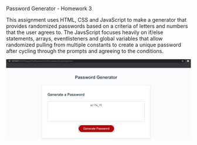 Password Generator - Homework 3

This assignment uses HTML, CSS and JavaScript to make a generator that provides randomized passwords based on a criteria of letters and numbers that the user agrees to. The JavsScript focuses heavily on if/else statements, arrays, eventlisteners and global variables that allow randomized pulling from multiple constants to create a unique password after cycling through the prompts and agreeing to the conditions.

![Screenshot of Password Generator after creating a random passwoword](https://github.com/smartin7337/Password-Generator---Homework-3/blob/1831f5515d252600783b46183b5c362d20215806/PWGenerator.png)


